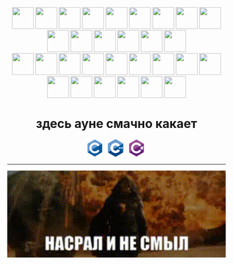 <div align="center">
    <img src="./hryu.gif" width="50" height="50"/>
    <img src="./hryu.gif" width="50" height="50"/>
    <img src="./hryu.gif" width="50" height="50"/>
    <img src="./hryu.gif" width="50" height="50"/>
    <img src="./hryu.gif" width="50" height="50"/>
    <img src="./hryu.gif" width="50" height="50"/>
    <img src="./hryu.gif" width="50" height="50"/>
    <img src="./hryu.gif" width="50" height="50"/>
    <img src="./hryu.gif" width="50" height="50"/>
    <img src="./hryu.gif" width="50" height="50"/>
    <img src="./hryu.gif" width="50" height="50"/>
    <img src="./hryu.gif" width="50" height="50"/>
    <img src="./hryu.gif" width="50" height="50"/>
    <img src="./hryu.gif" width="50" height="50"/>
    <img src="./hryu.gif" width="50" height="50"/>
</div>

<div align="center">
    <img src="./hryu.gif" width="50" height="50"/>
    <img src="./hryu.gif" width="50" height="50"/>
    <img src="./hryu.gif" width="50" height="50"/>
    <img src="./hryu.gif" width="50" height="50"/>
    <img src="./hryu.gif" width="50" height="50"/>
    <img src="./hryu.gif" width="50" height="50"/>
    <img src="./hryu.gif" width="50" height="50"/>
    <img src="./hryu.gif" width="50" height="50"/>
    <img src="./hryu.gif" width="50" height="50"/>
    <img src="./hryu.gif" width="50" height="50"/>
    <img src="./hryu.gif" width="50" height="50"/>
    <img src="./hryu.gif" width="50" height="50"/>
    <img src="./hryu.gif" width="50" height="50"/>
    <img src="./hryu.gif" width="50" height="50"/>
    <img src="./hryu.gif" width="50" height="50"/>
</div>
<h1 align="center">здесь ауне смачно какает</h1>
<div align="center">
  <img src="https://github.com/devicons/devicon/blob/master/icons/c/c-original.svg" title="C" alt="C" width="40" height="40"/>&nbsp;
  <img src="https://github.com/devicons/devicon/blob/master/icons/cplusplus/cplusplus-original.svg" title="C++" alt="C++" width="40" height="40"/>&nbsp;
  <img src="https://github.com/devicons/devicon/blob/master/icons/csharp/csharp-original.svg" title="C#" alt="C#" width="40" height="40"/>&nbsp;
</div>

<hr>
<div align="center">
    <img src="./nasral.gif" width="800" height="200"/>
</div>






